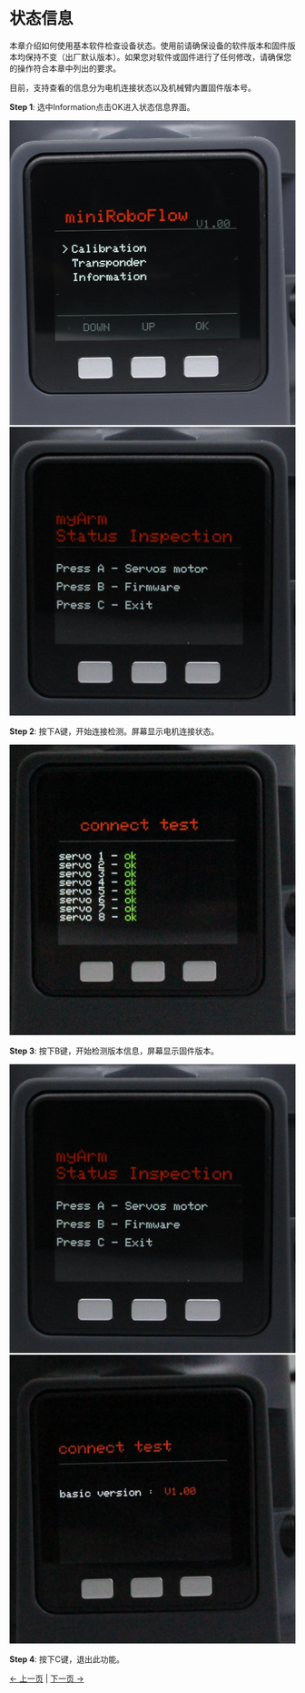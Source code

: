 # 状态信息

本章介绍如何使用基本软件检查设备状态。使用前请确保设备的软件版本和固件版本均保持不变（出厂默认版本）。如果您对软件或固件进行了任何修改，请确保您的操作符合本章中列出的要求。

目前，支持查看的信息分为电机连接状态以及机械臂内置固件版本号。

**Step 1**: 选中Information点击OK进入状态信息界面。

![pic](../../../../resources/4-FunctionsAndApplications/5-BasicFunctions/5.1-SystemInstructionsForUse/resources/main.jpg)
![pic](../../../../resources/4-FunctionsAndApplications/5-BasicFunctions/5.1-SystemInstructionsForUse/resources/information.jpg)

**Step 2**: 按下A键，开始连接检测。屏幕显示电机连接状态。

![pic](../../../../resources/4-FunctionsAndApplications/5-BasicFunctions/5.1-SystemInstructionsForUse/resources/servoconnect.jpg)

**Step 3**: 按下B键，开始检测版本信息，屏幕显示固件版本。

![pic](../../../../resources/4-FunctionsAndApplications/5-BasicFunctions/5.1-SystemInstructionsForUse/resources/information.jpg)
![pic](../../../../resources/4-FunctionsAndApplications/5-BasicFunctions/5.1-SystemInstructionsForUse/resources/firmware.jpg)

**Step 4**: 按下C键，退出此功能。

[← 上一页](./5.1.1.3-transponder.md) | [下一页 →](./README.md)